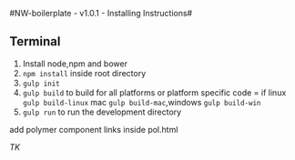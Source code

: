 #NW-boilerplate - v1.0.1 - Installing  Instructions#

## Terminal ##

1. Install node,npm and bower
5. `npm install` inside root directory
6. `gulp init`
1. `gulp build` to build for all platforms or platform specific code = if linux `gulp build-linux` mac `gulp build-mac`,windows `gulp build-win`
8. `gulp run` to run the development directory

add polymer component links inside pol.html


*TK*
